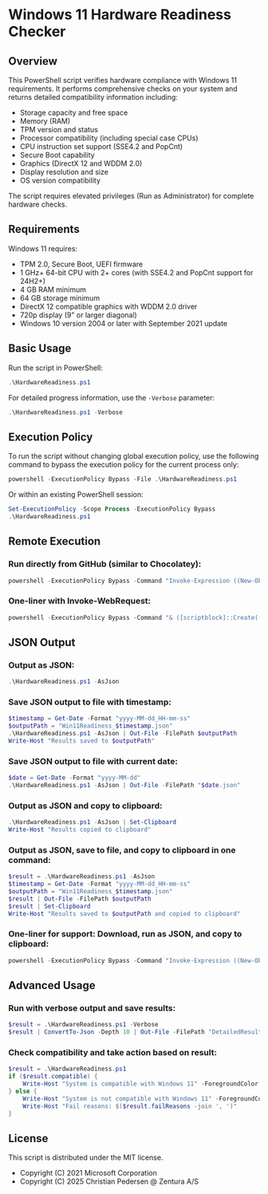 # Windows 11 Hardware Readiness Checker

## Overview

This PowerShell script verifies hardware compliance with Windows 11 requirements. It performs comprehensive checks on your system and returns detailed compatibility information including:

- Storage capacity and free space
- Memory (RAM)
- TPM version and status
- Processor compatibility (including special case CPUs)
- CPU instruction set support (SSE4.2 and PopCnt)
- Secure Boot capability
- Graphics (DirectX 12 and WDDM 2.0)
- Display resolution and size
- OS version compatibility

The script requires elevated privileges (Run as Administrator) for complete hardware checks.

## Requirements

Windows 11 requires:
- TPM 2.0, Secure Boot, UEFI firmware
- 1 GHz+ 64-bit CPU with 2+ cores (with SSE4.2 and PopCnt support for 24H2+)
- 4 GB RAM minimum
- 64 GB storage minimum
- DirectX 12 compatible graphics with WDDM 2.0 driver
- 720p display (9" or larger diagonal)
- Windows 10 version 2004 or later with September 2021 update

## Basic Usage

Run the script in PowerShell:

```powershell
.\HardwareReadiness.ps1
```

For detailed progress information, use the `-Verbose` parameter:

```powershell
.\HardwareReadiness.ps1 -Verbose
```

## Execution Policy

To run the script without changing global execution policy, use the following command to bypass the execution policy for the current process only:

```powershell
powershell -ExecutionPolicy Bypass -File .\HardwareReadiness.ps1
```

Or within an existing PowerShell session:

```powershell
Set-ExecutionPolicy -Scope Process -ExecutionPolicy Bypass
.\HardwareReadiness.ps1
```

## Remote Execution

### Run directly from GitHub (similar to Chocolatey):

```powershell
powershell -ExecutionPolicy Bypass -Command "Invoke-Expression ((New-Object System.Net.WebClient).DownloadString('https://raw.githubusercontent.com/zenturait/Win11Readiness/main/HardwareReadiness.ps1'))"
```

### One-liner with Invoke-WebRequest:

```powershell
powershell -ExecutionPolicy Bypass -Command "& ([scriptblock]::Create((Invoke-WebRequest -Uri 'https://raw.githubusercontent.com/zenturait/Win11Readiness/main/HardwareReadiness.ps1').Content))"
```

## JSON Output

### Output as JSON:

```powershell
.\HardwareReadiness.ps1 -AsJson
```

### Save JSON output to file with timestamp:

```powershell
$timestamp = Get-Date -Format "yyyy-MM-dd_HH-mm-ss"
$outputPath = "Win11Readiness_$timestamp.json"
.\HardwareReadiness.ps1 -AsJson | Out-File -FilePath $outputPath
Write-Host "Results saved to $outputPath"
```

### Save JSON output to file with current date:

```powershell
$date = Get-Date -Format "yyyy-MM-dd"
.\HardwareReadiness.ps1 -AsJson | Out-File -FilePath "$date.json"
```

### Output as JSON and copy to clipboard:

```powershell
.\HardwareReadiness.ps1 -AsJson | Set-Clipboard
Write-Host "Results copied to clipboard"
```

### Output as JSON, save to file, and copy to clipboard in one command:

```powershell
$result = .\HardwareReadiness.ps1 -AsJson
$timestamp = Get-Date -Format "yyyy-MM-dd_HH-mm-ss"
$outputPath = "Win11Readiness_$timestamp.json"
$result | Out-File -FilePath $outputPath
$result | Set-Clipboard
Write-Host "Results saved to $outputPath and copied to clipboard"
```

### One-liner for support: Download, run as JSON, and copy to clipboard:

```powershell
powershell -ExecutionPolicy Bypass -Command "Invoke-Expression ((New-Object System.Net.WebClient).DownloadString('https://raw.githubusercontent.com/zenturait/Win11Readiness/main/HardwareReadiness.ps1')) -AsJson | Set-Clipboard; Write-Host 'Windows 11 compatibility results copied to clipboard'"
```

## Advanced Usage

### Run with verbose output and save results:

```powershell
$result = .\HardwareReadiness.ps1 -Verbose
$result | ConvertTo-Json -Depth 10 | Out-File -FilePath "DetailedResults.json"
```

### Check compatibility and take action based on result:

```powershell
$result = .\HardwareReadiness.ps1
if ($result.compatible) {
    Write-Host "System is compatible with Windows 11" -ForegroundColor Green
} else {
    Write-Host "System is not compatible with Windows 11" -ForegroundColor Red
    Write-Host "Fail reasons: $($result.failReasons -join ', ')"
}
```

## License

This script is distributed under the MIT license.

- Copyright (C) 2021 Microsoft Corporation
- Copyright (C) 2025 Christian Pedersen @ Zentura A/S
